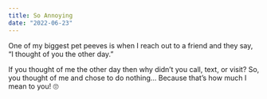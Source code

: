 ```yaml
---
title: So Annoying
date: "2022-06-23"
---
```


One of my biggest pet peeves is when I reach out to a friend and they say, “I thought of you the other day.” 

If you thought of me the other day then why didn’t you call, text, or visit? So, you thought of me and chose to do nothing… Because that’s how much I mean to you! 🙄
